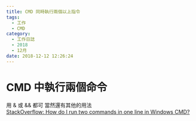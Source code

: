 ```yaml
---
title: CMD 同時執行兩個以上指令
tags:
  - 工作
  - CMD
category:
  - 工作日誌
  - 2018
  - 12月
date: 2018-12-12 12:26:24
---
```

# CMD 中執行兩個命令 #

用 & 或 && 都可 當然還有其他的用法  
[StackOverflow: How do I run two commands in one line in Windows CMD?](https://stackoverflow.com/questions/8055371/how-do-i-run-two-commands-in-one-line-in-windows-cmd)  